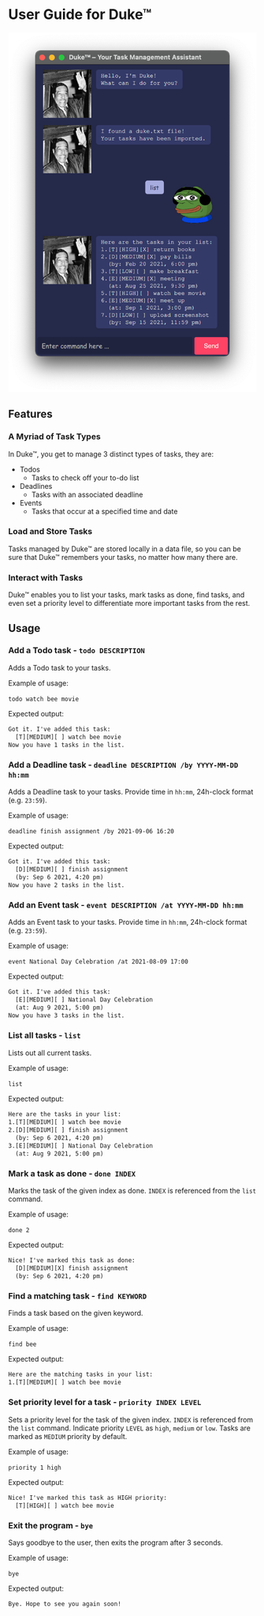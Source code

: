 # User Guide for Duke™
<p align="center">
  <img src="https://raw.githubusercontent.com/kleonang/ip/master/docs/Ui.png" width="512">
</p>

## Features 

### A Myriad of Task Types

In Duke™, you get to manage 3 distinct types of tasks, they are:
- Todos
  - Tasks to check off your to-do list  
- Deadlines
  - Tasks with an associated deadline
- Events
  - Tasks that occur at a specified time and date

### Load and Store Tasks
Tasks managed by Duke™ are stored locally in a data file, so you can be sure that Duke™ remembers your tasks, no matter how many there are.

### Interact with Tasks
Duke™ enables you to list your tasks, mark tasks as done, find tasks, and even set a priority level to differentiate more important tasks from the rest.

## Usage

### Add a Todo task - `todo DESCRIPTION`

Adds a Todo task to your tasks.

Example of usage: 

`todo watch bee movie`

Expected output:

```
Got it. I've added this task:
  [T][MEDIUM][ ] watch bee movie
Now you have 1 tasks in the list.
```

### Add a Deadline task - `deadline DESCRIPTION /by YYYY-MM-DD hh:mm`

Adds a Deadline task to your tasks. Provide time in `hh:mm`, 24h-clock format (e.g. `23:59`).

Example of usage: 

`deadline finish assignment /by 2021-09-06 16:20`

Expected output:

```
Got it. I've added this task:
  [D][MEDIUM][ ] finish assignment
  (by: Sep 6 2021, 4:20 pm)
Now you have 2 tasks in the list.
```

### Add an Event task - `event DESCRIPTION /at YYYY-MM-DD hh:mm`

Adds an Event task to your tasks. Provide time in `hh:mm`, 24h-clock format (e.g. `23:59`).

Example of usage: 

`event National Day Celebration /at 2021-08-09 17:00`

Expected output:

```
Got it. I've added this task:
  [E][MEDIUM][ ] National Day Celebration
  (at: Aug 9 2021, 5:00 pm)
Now you have 3 tasks in the list.
```

### List all tasks - `list`

Lists out all current tasks.

Example of usage: 

`list`

Expected output:

```
Here are the tasks in your list:
1.[T][MEDIUM][ ] watch bee movie
2.[D][MEDIUM][ ] finish assignment
  (by: Sep 6 2021, 4:20 pm)
3.[E][MEDIUM][ ] National Day Celebration
  (at: Aug 9 2021, 5:00 pm)
```

### Mark a task as done - `done INDEX`

Marks the task of the given index as done. `INDEX` is referenced from the `list` command.

Example of usage: 

`done 2`

Expected output:

```
Nice! I've marked this task as done:
  [D][MEDIUM][X] finish assignment
  (by: Sep 6 2021, 4:20 pm)
```

### Find a matching task - `find KEYWORD`

Finds a task based on the given keyword.

Example of usage: 

`find bee`

Expected output:

```
Here are the matching tasks in your list:
1.[T][MEDIUM][ ] watch bee movie
```

### Set priority level for a task - `priority INDEX LEVEL`

Sets a priority level for the task of the given index. `INDEX` is referenced from the `list` command. Indicate priority `LEVEL` as `high`, `medium` or `low`. Tasks are marked as `MEDIUM` priority by default.

Example of usage: 

`priority 1 high`

Expected output:

```
Nice! I've marked this task as HIGH priority:
  [T][HIGH][ ] watch bee movie
```

### Exit the program - `bye`

Says goodbye to the user, then exits the program after 3 seconds.

Example of usage: 

`bye`

Expected output:

```
Bye. Hope to see you again soon!
```
